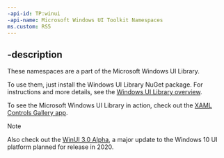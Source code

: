 ```yaml
---
-api-id: TP:winui
-api-name: Microsoft Windows UI Toolkit Namespaces
ms.custom: RS5
---
```


## -description

These namespaces are a part of the Microsoft Windows UI Library.

To use them, just install the Windows UI Library NuGet package. For instructions and more details, see the [Windows UI Library overview](https://aka.ms/winui-docs).

To see the Microsoft Windows UI Library in action, check out the [XAML Controls Gallery app](https://www.microsoft.com/p/xaml-controls-gallery/9msvh128x2zt).

> [!NOTE]
> Also check out the [WinUI 3.0 Alpha](https://docs.microsoft.com/uwp/toolkits/winui3/), a major update to the Windows 10 UI platform planned for release in 2020.
